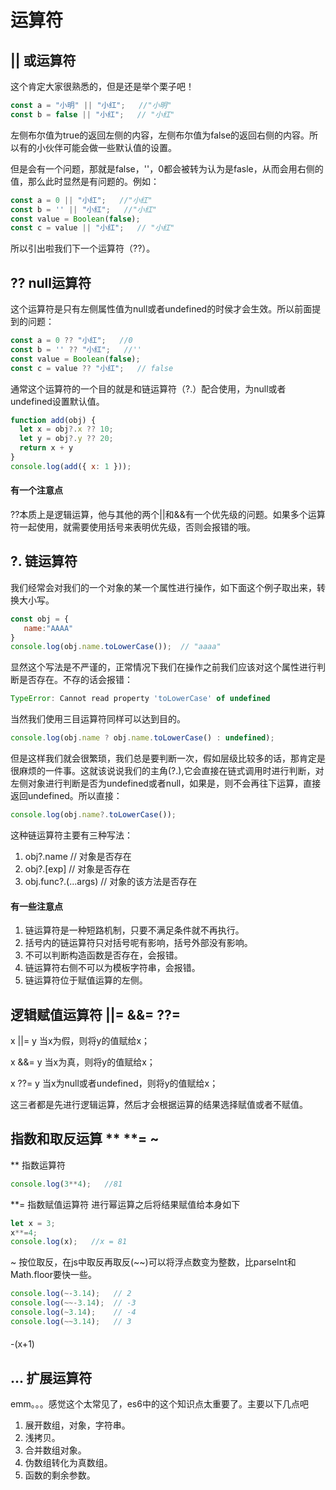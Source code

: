 # 运算符
## || 或运算符
这个肯定大家很熟悉的，但是还是举个栗子吧！
```javascript
const a = "小明" || "小红";   //"小明"
const b = false || "小红";   // "小红"
```
左侧布尔值为true的返回左侧的内容，左侧布尔值为false的返回右侧的内容。所以有的小伙伴可能会做一些默认值的设置。

但是会有一个问题，那就是false，''，0都会被转为认为是fasle，从而会用右侧的值，那么此时显然是有问题的。例如：
```javascript
const a = 0 || "小红";   //"小红"
const b = '' || "小红";   //"小红"
const value = Boolean(false);
const c = value || "小红";   // "小红"
```
所以引出啦我们下一个运算符（??）。
## ?? null运算符
 这个运算符是只有左侧属性值为null或者undefined的时侯才会生效。所以前面提到的问题：
 ``` javascript
const a = 0 ?? "小红";   //0
const b = '' ?? "小红";   //''
const value = Boolean(false);
const c = value ?? "小红";   // false
 ```
 通常这个运算符的一个目的就是和链运算符（?.）配合使用，为null或者undefined设置默认值。
  ``` javascript
function add(obj) {
    let x = obj?.x ?? 10;
    let y = obj?.y ?? 20;
    return x + y
}
console.log(add({ x: 1 }));  
 ```
 #### 有一个注意点
 ??本质上是逻辑运算，他与其他的两个||和&&有一个优先级的问题。如果多个运算符一起使用，就需要使用括号来表明优先级，否则会报错的哦。
 ## ?. 链运算符
我们经常会对我们的一个对象的某一个属性进行操作，如下面这个例子取出来，转换大小写。
 ``` javascript
const obj = {
    name:"AAAA"
}
console.log(obj.name.toLowerCase());  // "aaaa"
 ```
显然这个写法是不严谨的，正常情况下我们在操作之前我们应该对这个属性进行判断是否存在。不存的话会报错：
``` javascript
TypeError: Cannot read property 'toLowerCase' of undefined
```
当然我们使用三目运算符同样可以达到目的。
``` javascript
console.log(obj.name ? obj.name.toLowerCase() : undefined);  
```
但是这样我们就会很繁琐，我们总是要判断一次，假如层级比较多的话，那肯定是很麻烦的一件事。这就该说说我们的主角(?.),它会直接在链式调用时进行判断，对左侧对象进行判断是否为undefined或者null，如果是，则不会再往下运算，直接返回undefined。所以直接：
``` javascript
console.log(obj.name?.toLowerCase());  
```
这种链运算符主要有三种写法：
1. obj?.name   // 对象是否存在
2. obj?.[exp]  // 对象是否存在
3. obj.func?.(...args)  // 对象的该方法是否存在

#### 有一些注意点
1. 链运算符是一种短路机制，只要不满足条件就不再执行。
2. 括号内的链运算符只对括号呢有影响，括号外部没有影响。
3. 不可以判断构造函数是否存在，会报错。
4. 链运算符右侧不可以为模板字符串，会报错。
5. 链运算符位于赋值运算的左侧。 

## 逻辑赋值运算符 ||=  &&=  ??=
x ||= y  当x为假，则将y的值赋给x；

x &&= y  当x为真，则将y的值赋给x；

x ??= y  当x为null或者undefined，则将y的值赋给x；

这三者都是先进行逻辑运算，然后才会根据运算的结果选择赋值或者不赋值。

## 指数和取反运算 ** **=  ~
**  指数运算符
``` javascript
console.log(3**4);   //81
```
**= 指数赋值运算符
进行幂运算之后将结果赋值给本身如下
``` javascript
let x = 3;
x**=4;
console.log(x);   //x = 81
```
~  按位取反，在js中取反再取反(~~)可以将浮点数变为整数，比parseInt和Math.floor要快一些。
``` javascript
console.log(~-3.14);   // 2
console.log(~~-3.14);  // -3
console.log(~3.14);    // -4
console.log(~~3.14);   // 3
```
####
-(x+1)
## ... 扩展运算符
emm。。。感觉这个太常见了，es6中的这个知识点太重要了。主要以下几点吧
1. 展开数组，对象，字符串。
2. 浅拷贝。
3. 合并数组对象。
4. 伪数组转化为真数组。
5. 函数的剩余参数。
